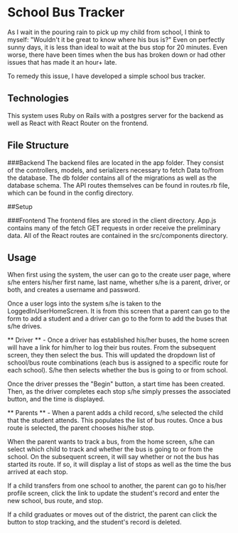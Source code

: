 # School Bus Tracker
As I wait in the pouring rain to pick up my child from school, I think to myself: "Wouldn't it be great to know where his bus is?" Even on perfectly sunny days, it is less than ideal to wait at the bus stop for 20 minutes. Even worse, there have been times when the bus has broken down or had other issues that has made it an hour+ late. 

To remedy this issue, I have developed a simple school bus tracker.

## Technologies
This system uses Ruby on Rails with a postgres server for the backend as well as React with React Router on the frontend.

## File Structure
###Backend
The backend files are located in the app folder. They consist of the controllers, models, and serializers necessary to fetch Data to/from the database. 
The db folder contains all of the migrations as well as the database schema.
The API routes themselves can be found in routes.rb file, which can be found in the config directory.

##Setup

###Frontend
The frontend files are stored in the client directory.
App.js contains many of the fetch GET requests in order receive the preliminary data.
All of the React routes are contained in the src/components directory.
    

## Usage
When first using the system, the user can go to the create user page, where s/he enters his/her first name, last name, whether s/he is a parent, driver, or both, and creates a username and password.

Once a user logs into the system s/he is taken to the LoggedInUserHomeScreen. It is from this screen that a parent can go to the form to add a student and a driver can go to the form to add the buses that s/he drives.

** Driver ** - Once a driver has established his/her buses, the home screen will have a link for him/her to log their bus routes. From the subsequent screen, they then select the bus. This will updated the dropdown list of school/bus route combinations (each bus is assigned to a specific route for each school). S/he then selects whether the bus is going to or from school. 

Once the driver presses the "Begin" button, a start time has been created. Then, as the driver completes each stop s/he simply presses the associated button, and the time is displayed.

** Parents ** - When a parent adds a child record, s/he selected the child that the student attends. This populates the list of bus routes. Once a bus route is selected, the parent chooses his/her stop.

When the parent wants to track a bus, from the home screen, s/he can select which child to track and whether the bus is going to or from the school. On the subsequent screen, it will say whether or not the bus has started its route. If so, it will display a list of stops as well as the time the bus arrived at each stop.

If a child transfers from one school to another, the parent can go to his/her profile screen, click the link to update the student's record and enter the new school, bus route, and stop.

If a child graduates or moves out of the district, the parent can click the button to stop tracking, and the student's record is deleted.